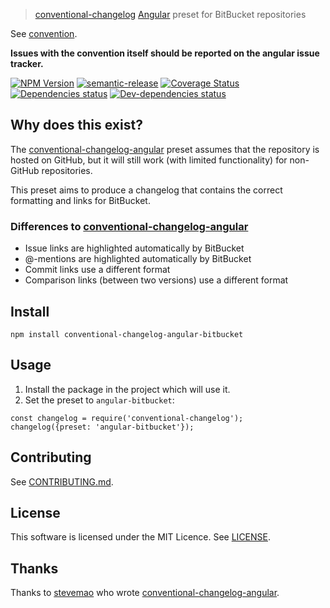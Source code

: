 > [conventional-changelog](https://github.com/ajoslin/conventional-changelog) [Angular](https://github.com/angular/angular) preset for BitBucket repositories

See [convention](convention.md).

**Issues with the convention itself should be reported on the angular issue tracker.**

<!--[RM_BADGES]-->
[![NPM Version](https://img.shields.io/npm/v/conventional-changelog-angular-bitbucket.svg?style=flat-square)](http://npm.im/conventional-changelog-angular-bitbucket)
[![semantic-release](https://img.shields.io/badge/%20%20%F0%9F%93%A6%F0%9F%9A%80-semantic--release-e10079.svg)](https://github.com/semantic-release/semantic-release)
[![Coverage Status](https://coveralls.io/repos/github/uglow/conventional-changelog-angular-bitbucket/badge.svg?branch=master)](https://coveralls.io/github/uglow/conventional-changelog-angular-bitbucket?branch=master)
[![Dependencies status](https://david-dm.org/uglow/conventional-changelog-angular-bitbucket/status.svg?theme=shields.io)](https://david-dm.org/uglow/conventional-changelog-angular-bitbucket#info=dependencies)
[![Dev-dependencies status](https://david-dm.org/uglow/conventional-changelog-angular-bitbucket/dev-status.svg?theme=shields.io)](https://david-dm.org/uglow/conventional-changelog-angular-bitbucket#info=devDependencies)


<!--[]-->

## Why does this exist?

The [conventional-changelog-angular](https://github.com/conventional-changelog/conventional-changelog) preset
assumes that the repository is hosted on GitHub, but it will still work (with limited functionality) for non-GitHub repositories.

This preset aims to produce a changelog that contains the correct formatting and links for BitBucket.
 
### Differences to [conventional-changelog-angular](https://github.com/conventional-changelog/conventional-changelog)
- Issue links are highlighted automatically by BitBucket
- @-mentions are highlighted automatically by BitBucket
- Commit links use a different format
- Comparison links (between two versions) use a different format

<!--[RM_INSTALL]-->
## Install

    npm install conventional-changelog-angular-bitbucket


<!--[]-->

## Usage

1. Install the package in the project which will use it.
2. Set the preset to `angular-bitbucket`:

```
const changelog = require('conventional-changelog');
changelog({preset: 'angular-bitbucket'});
```

<!--[RM_CONTRIBUTING]-->
## Contributing

See [CONTRIBUTING.md](CONTRIBUTING.md).


<!--[]-->

<!--[RM_LICENSE]-->
## License

This software is licensed under the MIT Licence. See [LICENSE](LICENSE).

<!--[]-->

## Thanks

Thanks to [stevemao](https://github.com/stevemao) who wrote [conventional-changelog-angular](https://github.com/conventional-changelog/conventional-changelog).
